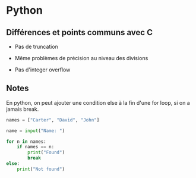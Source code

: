 # Python

## Différences et points communs avec C

- Pas de truncation

- Même problèmes de précision au niveau des divisions

- Pas d'integer overflow

## Notes

En python, on peut ajouter une condition else à la fin d'une for loop, si on a jamais break.

```python
names = ["Carter", "David", "John"]

name = input("Name: ")

for n in names:
    if names == n:
        print("Found")
        break
else:
    print("Not found")
```